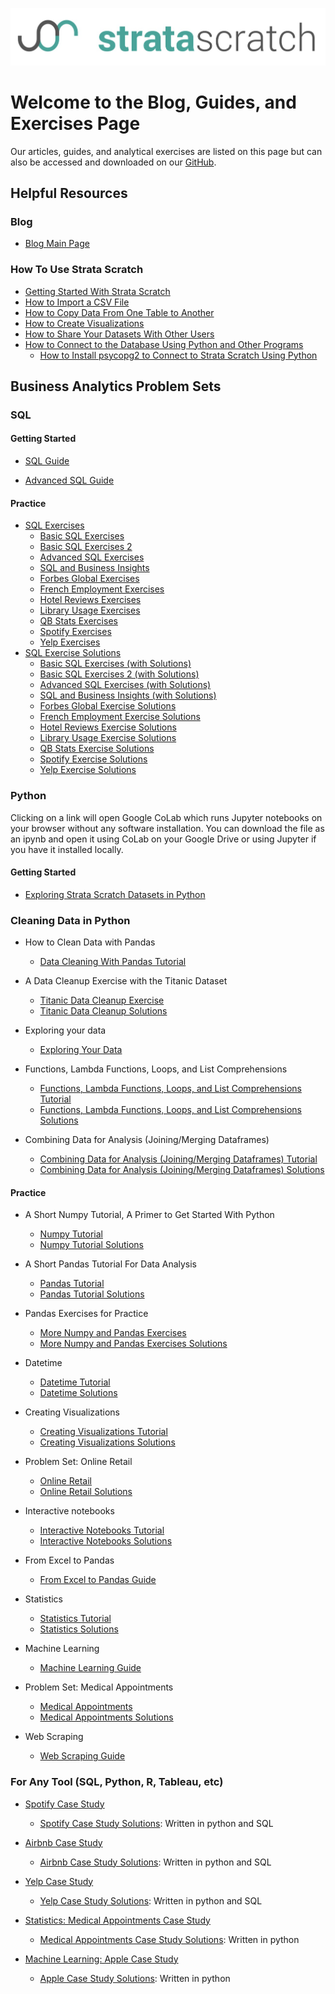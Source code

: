 [![strata scratch](assets/sslogo.jpg)](https://stratascratch.com)
# Welcome to the Blog, Guides, and Exercises Page

Our articles, guides, and analytical exercises are listed on this page but can also be accessed and downloaded on our [GitHub](https://github.com/stratascratch). 

## Helpful Resources

### Blog
- [Blog Main Page](https://blog.stratascratch.com/)

### How To Use Strata Scratch

- [Getting Started With Strata Scratch](https://github.com/stratascratch/stratascratch.github.io/blob/master/guides/getting-started-with-stratascratch/getting-started-with-stratascratch.md)
- [How to Import a CSV File](https://github.com/stratascratch/stratascratch.github.io/blob/master/guides/how-to-import-csv-file/how-to-import-csv-file.md)
- [How to Copy Data From One Table to Another](https://github.com/stratascratch/stratascratch.github.io/blob/master/guides/how-to-copy-data-from-one-table-to-another/how-to-copy-data-from-one-table-to-another.md)
- [How to Create Visualizations](https://github.com/stratascratch/stratascratch.github.io/blob/master/guides/how-to-create-visualizations/how-to-create-visualizations.md)
- [How to Share Your Datasets With Other Users](https://github.com/stratascratch/stratascratch.github.io/blob/master/guides/how-to-share-your-datasets-with-other-users/how-to-share-your-datasets-with-other-users.md)
- [How to Connect to the Database Using Python and Other Programs](https://github.com/stratascratch/stratascratch.github.io/blob/master/guides/how-to-connect-to-the-database-using-python-and-other-programs/how-to-connect-to-the-database-using-python-and-other-programs.md)
  - [How to Install psycopg2 to Connect to Strata Scratch Using Python](https://github.com/stratascratch/stratascratch.github.io/blob/master/guides/how-to-connect-to-the-database-using-python-and-other-programs/how-to-install-psycopg2-to-connect-to-strata-scratch-using-python.md)


## Business Analytics Problem Sets

### SQL
#### Getting Started
- [SQL Guide](https://github.com/stratascratch/stratascratch.github.io/blob/master/guides/sql-guide/sql-guide.md)

- [Advanced SQL Guide](https://github.com/stratascratch/stratascratch.github.io/blob/master/guides/sql-guide/advanced-sql-guide.md)


#### Practice
- [SQL Exercises](https://github.com/stratascratch/stratascratch.github.io/tree/master/SQL%20Exercises)
  - [Basic SQL Exercises](https://github.com/stratascratch/stratascratch.github.io/blob/master/SQL%20Exercises/Exercises/basic-sql-exercises.md)
  - [Basic SQL Exercises 2](https://github.com/stratascratch/stratascratch.github.io/blob/master/SQL%20Exercises/Exercises/basic-sql-exercises-2.md)
  - [Advanced SQL Exercises](https://github.com/stratascratch/stratascratch.github.io/blob/master/SQL%20Exercises/Exercises/advanced-sql-exercises.md)
  - [SQL and Business Insights](https://github.com/stratascratch/stratascratch.github.io/blob/master/SQL%20Exercises/Exercises/sql-and-business-insights.md)
  - [Forbes Global Exercises](https://github.com/stratascratch/stratascratch.github.io/blob/master/SQL%20Exercises/Exercises/forbes-global-exercises.md)
  - [French Employment Exercises](https://github.com/stratascratch/stratascratch.github.io/blob/master/SQL%20Exercises/Exercises/french-employment-exercises.md)
  - [Hotel Reviews Exercises](https://github.com/stratascratch/stratascratch.github.io/blob/master/SQL%20Exercises/Exercises/hotel-reviews-exercises.md)
  - [Library Usage Exercises](https://github.com/stratascratch/stratascratch.github.io/blob/master/SQL%20Exercises/Exercises/library-usage-exercises.md)
  - [QB Stats Exercises](https://github.com/stratascratch/stratascratch.github.io/blob/master/SQL%20Exercises/Exercises/qbstats-1996-2016-exercises.md)
  - [Spotify Exercises](https://github.com/stratascratch/stratascratch.github.io/blob/master/SQL%20Exercises/Exercises/spotify-exercises.md)
  - [Yelp Exercises](https://github.com/stratascratch/stratascratch.github.io/blob/master/SQL%20Exercises/Exercises/yelp-exercises.md)
- [SQL Exercise Solutions](https://github.com/stratascratch/stratascratch.github.io/tree/master/SQL%20Exercises/Solutions)
  - [Basic SQL Exercises (with Solutions)](https://github.com/stratascratch/stratascratch.github.io/blob/master/SQL%20Exercises/Solutions/basic-sql-exercises-with-solutions.md)
  - [Basic SQL Exercises 2 (with Solutions)](https://github.com/stratascratch/stratascratch.github.io/blob/master/SQL%20Exercises/Solutions/basic-sql-exercises-2-with-solutions.md)
  - [Advanced SQL Exercises (with Solutions)](https://github.com/stratascratch/stratascratch.github.io/blob/master/SQL%20Exercises/Solutions/advanced-sql-exercises-with-solutions.md)
  - [SQL and Business Insights (with Solutions)](https://github.com/stratascratch/stratascratch.github.io/blob/master/SQL%20Exercises/Solutions/sql-and-business-insights-with-solutions.md)
  - [Forbes Global Exercise Solutions](https://github.com/stratascratch/stratascratch.github.io/blob/master/SQL%20Exercises/Solutions/forbes-global-exercise-solutions.md)
  - [French Employment Exercise Solutions](https://github.com/stratascratch/stratascratch.github.io/blob/master/SQL%20Exercises/Solutions/french-employment-exercise-solutions.md)
  - [Hotel Reviews Exercise Solutions](https://github.com/stratascratch/stratascratch.github.io/blob/master/SQL%20Exercises/Solutions/hotel-reviews-exercise-solutions.md)
  - [Library Usage Exercise Solutions](https://github.com/stratascratch/stratascratch.github.io/blob/master/SQL%20Exercises/Solutions/library-usage-exercise-solutions.md)
  - [QB Stats Exercise Solutions](https://github.com/stratascratch/stratascratch.github.io/blob/master/SQL%20Exercises/Solutions/qbstats-1996-2016-exercise-solutions.md)
  - [Spotify Exercise Solutions](https://github.com/stratascratch/stratascratch.github.io/blob/master/SQL%20Exercises/Solutions/spotify-exercise-solutions.md)
  - [Yelp Exercise Solutions](https://github.com/stratascratch/stratascratch.github.io/blob/master/SQL%20Exercises/Solutions/yelp-exercise-solutions.md)

### Python 
Clicking on a link will open Google CoLab which runs Jupyter notebooks on your browser without any software installation. You can download the file as an ipynb and open it using CoLab on your Google Drive or using Jupyter if you have it installed locally.

#### Getting Started
- [Exploring Strata Scratch Datasets in Python](https://colab.research.google.com/drive/1tHxAbgbxM60VUIrVQW508EwB1b3wFk5g)

### Cleaning Data in Python
- How to Clean Data with Pandas 
  - [Data Cleaning With Pandas Tutorial](https://colab.research.google.com/drive/1DkmrA861GOdqBdgf4j7Fs4H1CWy6Aasy)

- A Data Cleanup Exercise with the Titanic Dataset
  - [Titanic Data Cleanup Exercise](https://colab.research.google.com/drive/1IXqngDNx5GgDxa3D9YzGOWWWHIJZcygR)
  - [Titanic Data Cleanup Solutions](https://colab.research.google.com/drive/1ZtLbBSxh0NeOsTeDS9YlHEka4Qtv3Ukp)

- Exploring your data
    - [Exploring Your Data](https://colab.research.google.com/drive/16N8DGj_qrg-clvAakHTiiNNP6l8P8eUO)
  
- Functions, Lambda Functions, Loops, and List Comprehensions
  - [Functions, Lambda Functions, Loops, and List Comprehensions Tutorial](https://colab.research.google.com/drive/1cW5bu556n1XeP6uZrR0kuFl6Mv1Tt3k7)
  - [Functions, Lambda Functions, Loops, and List Comprehensions Solutions](https://colab.research.google.com/drive/1ESfjBY6VZxvLr1BrTJz88fXS4TEOLdsH)

-  Combining Data for Analysis (Joining/Merging Dataframes)
    - [Combining Data for Analysis (Joining/Merging Dataframes) Tutorial](https://colab.research.google.com/drive/19qeRuPoq3lw6-jPjouWaKYl_Fa6g_pBB)
    - [Combining Data for Analysis (Joining/Merging Dataframes) Solutions](https://colab.research.google.com/drive/1wQhHCgIhzS2hFMzwh9YH9ylYQUpCoD45)


#### Practice
- A Short Numpy Tutorial, A Primer to Get Started With Python
  - [Numpy Tutorial](https://colab.research.google.com/drive/1NQDtO3Y8kApxS5SwMPE2hvdUl3T_of4V)
  - [Numpy Tutorial Solutions](https://colab.research.google.com/drive/16rphW-v8ugVo79TkbFtwaiblrl9_-uiC)
  
- A Short Pandas Tutorial For Data Analysis
  - [Pandas Tutorial](https://colab.research.google.com/drive/1a4sbKG7jOJGn4oeonQPA8XjJm7OYgcdX)
  - [Pandas Tutorial Solutions](https://colab.research.google.com/drive/1xlZW9s2QpH2yClFXwLLNqm3sn_rU-yjz)
 
- Pandas Exercises for Practice
  - [More Numpy and Pandas Exercises](https://colab.research.google.com/drive/1XJi1CIQG9oJJhGWjrKHh7Xgf13JCxkdx)
  - [More Numpy and Pandas Exercises Solutions](https://colab.research.google.com/drive/174qr2ObkPNt3hPXb_H_pyHOu3ywjdXvq)

- Datetime
  - [Datetime Tutorial](https://colab.research.google.com/drive/1bpeKd3ktTc7UQ575c1JKnV2HdxCMFxFQ)
  - [Datetime Solutions](https://colab.research.google.com/drive/1RCK8kWln4fSYeHvY6rGbozB938iqYmVQ)
  
- Creating Visualizations
  - [Creating Visualizations Tutorial](https://colab.research.google.com/drive/1SOOsVpbNp0f2anD6pOx1oVbgaa-Mp81T)
  - [Creating Visualizations Solutions](https://colab.research.google.com/drive/1ncNwIuY_0BSXB7500XF2JC9yJMA_Qi27)
  
- Problem Set: Online Retail
  - [Online Retail](https://colab.research.google.com/drive/1zMBEmyxGNjlCCbxsA9Ae_uvS0FS0F_IT)
  - [Online Retail Solutions](https://colab.research.google.com/drive/1ESPTy0JQ5B5dhTzaPYU8k4UkLIegnE8p)
  
- Interactive notebooks
  - [Interactive Notebooks Tutorial](https://colab.research.google.com/drive/14uWejf0v1DII-CfcY48bl06i2zlSx-hl)
  - [Interactive Notebooks Solutions](https://colab.research.google.com/drive/1iCujafEtjqdhx5ECSj_3HepyExpBS6hH)

- From Excel to Pandas
  - [From Excel to Pandas Guide](https://colab.research.google.com/drive/105vXFkumbDaFhbmhfolPMZbqBBsA_wqL)

- Statistics
  - [Statistics Tutorial](https://colab.research.google.com/drive/1Z0OdP__UxMGFu4jnpNT2ytJYbdqDEy8a)
  - [Statistics Solutions](https://colab.research.google.com/drive/1fcxGh3JG3VjqtNo_lRKXjOqrjPdoQ2aJ)

- Machine Learning
  - [Machine Learning Guide](https://colab.research.google.com/drive/1C2oiJPylbu5SRS0snUU7YBpRRxAQ-ixF)

- Problem Set: Medical Appointments
  - [Medical Appointments](https://drive.google.com/file/d/1WKMDyIWCDtGcAoPqP1BdyH8_5UsLJC8z)
  - [Medical Appointments Solutions](https://colab.research.google.com/drive/1nCfSbhGL7wYIiaKOjwtE7FTPs9T9LHjp)

- Web Scraping
  - [Web Scraping Guide](https://colab.research.google.com/drive/15AEaOsAKWgikKY7BEOWxUlKsjjBjRD6R)

### For Any Tool (SQL, Python, R, Tableau, etc)
- [Spotify Case Study](https://github.com/stratascratch/stratascratch.github.io/tree/master/Data%20Analytics%20Case%20Studies/Spotify.md)
  - [Spotify Case Study Solutions](https://colab.research.google.com/drive/1XG-TZbwU2oIZfZOIuX82cAqneK7-1ZSZ): Written in python and SQL

- [Airbnb Case Study](https://github.com/stratascratch/stratascratch.github.io/tree/master/Data%20Analytics%20Case%20Studies/Airbnb.md)
  - [Airbnb Case Study Solutions](https://colab.research.google.com/drive/1BMSK4IvGQWfNLXkcLPLaGVsLnywQ0SOG): Written in python and SQL

- [Yelp Case Study](https://github.com/stratascratch/stratascratch.github.io/tree/master/Data%20Analytics%20Case%20Studies/Yelp.md)
  - [Yelp Case Study Solutions](https://colab.research.google.com/drive/1GbDFj15cFtG-P6xjj-AK-K119CWIC4Q2): Written in python and SQL

- [Statistics: Medical Appointments Case Study](https://github.com/stratascratch/stratascratch.github.io/tree/master/Data%20Analytics%20Case%20Studies/Medical%20Appointments.md)
    - [Medical Appointments Case Study Solutions](https://colab.research.google.com/drive/1iTKUv7KEqwyicudr_yKNWV1GgsPQKfx6): Written in python

- [Machine Learning: Apple Case Study](https://github.com/stratascratch/stratascratch.github.io/tree/master/Data%20Analytics%20Case%20Studies/Apple.md)
    - [Apple Case Study Solutions](https://colab.research.google.com/drive/16JqMA7EidM4AjfoXjYQ1K1A_eN0YwlTE): Written in python
